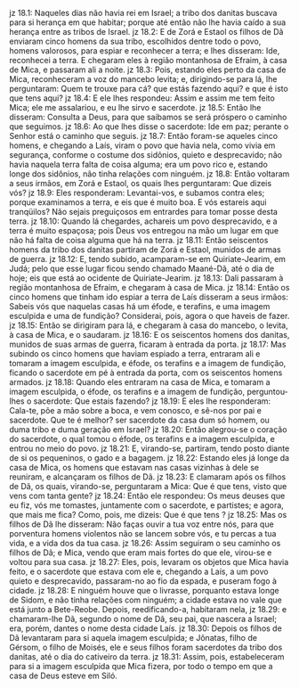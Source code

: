 jz 18.1: Naqueles dias não havia rei em Israel; a tribo dos danitas buscava para si herança em que habitar; porque até então não lhe havia caído a sua herança entre as tribos de Israel.
jz 18.2: E de Zorá e Estaol os filhos de Dã enviaram cinco homens da sua tribo, escolhidos dentre todo o povo, homens valorosos, para espiar e reconhecer a terra; e lhes disseram: Ide, reconhecei a terra. E chegaram eles à região montanhosa de Efraim, à casa de Mica, e passaram ali a noite.
jz 18.3: Pois, estando eles perto da casa de Mica, reconheceram a voz do mancebo levita; e, dirigindo-se para lá, lhe perguntaram: Quem te trouxe para cá? que estás fazendo aqui? e que é isto que tens aqui?
jz 18.4: E ele lhes respondeu: Assim e assim me tem feito Mica; ele me assalariou, e eu lhe sirvo e sacerdote.
jz 18.5: Então lhe disseram: Consulta a Deus, para que saibamos se será próspero o caminho que seguimos.
jz 18.6: Ao que lhes disse o sacerdote: Ide em paz; perante o Senhor está o caminho que seguis.
jz 18.7: Então foram-se aqueles cinco homens, e chegando a Laís, viram o povo que havia nela, como vivia em segurança, conforme o costume dos sidônios, quieto e desprecavido; não havia naquela terra falta de coisa alguma; era um povo rico e, estando longe dos sidônios, não tinha relações com ninguém.
jz 18.8: Então voltaram a seus irmãos, em Zorá e Estaol, os quais lhes perguntaram: Que dizeis vós?
jz 18.9: Eles responderam: Levantai-vos, e subamos contra eles; porque examinamos a terra, e eis que é muito boa. E vós estareis aqui tranqüilos? Não sejais preguiçosos em entrardes para tomar posse desta terra.
jz 18.10: Quando lá chegardes, achareis um povo desprecavido, e a terra é muito espaçosa; pois Deus vos entregou na mão um lugar em que não há falta de coisa alguma que há na terra.
jz 18.11: Então seiscentos homens da tribo dos danitas partiram de Zorá e Estaol, munidos de armas de guerra.
jz 18.12: E, tendo subido, acamparam-se em Quiriate-Jearim, em Judá; pelo que esse lugar ficou sendo chamado Maané-Dã, até o dia de hoje; eis que está ao ocidente de Quiriate-Jearim.
jz 18.13: Dali passaram à região montanhosa de Efraim, e chegaram à casa de Mica.
jz 18.14: Então os cinco homens que tinham ido espiar a terra de Laís disseram a seus irmãos: Sabeis vós que naquelas casas há um éfode, e terafins, e uma imagem esculpida e uma de fundição? Considerai, pois, agora o que haveis de fazer.
jz 18.15: Então se dirigiram para lá, e chegaram à casa do mancebo, o levita, à casa de Mica, e o saudaram.
jz 18.16: E os seiscentos homens dos danitas, munidos de suas armas de guerra, ficaram à entrada da porta.
jz 18.17: Mas subindo os cinco homens que haviam espiado a terra, entraram ali e tomaram a imagem esculpida, e éfode, os terafins e a imagem de fundição, ficando o sacerdote em pé à entrada da porta, com os seiscentos homens armados.
jz 18.18: Quando eles entraram na casa de Mica, e tomaram a imagem esculpida, o éfode, os terafins e a imagem de fundição, perguntou-lhes o sacerdote: Que estais fazendo?
jz 18.19: E eles lhe responderam: Cala-te, põe a mão sobre a boca, e vem conosco, e sê-nos por pai e sacerdote. Que te é melhor? ser sacerdote da casa dum só homem, ou duma tribo e duma geração em Israel?
jz 18.20: Então alegrou-se o coração do sacerdote, o qual tomou o éfode, os terafins e a imagem esculpida, e entrou no meio do povo.
jz 18.21: E, virando-se, partiram, tendo posto diante de si os pequeninos, o gado e a bagagem.
jz 18.22: Estando eles já longe da casa de Mica, os homens que estavam nas casas vizinhas à dele se reuniram, e alcançaram os filhos de Dã.
jz 18.23: E clamaram após os filhos de Dã, os quais, virando-se, perguntaram a Mica: Que é que tens, visto que vens com tanta gente?
jz 18.24: Então ele respondeu: Os meus deuses que eu fiz, vós me tomastes, juntamente com o sacerdote, e partistes; e agora, que mais me fica? Como, pois, me dizeis: Que é que tens ?
jz 18.25: Mas os filhos de Dã lhe disseram: Não faças ouvir a tua voz entre nós, para que porventura homens violentos não se lancem sobre vós, e tu percas a tua vida, e a vida dos da tua casa.
jz 18.26: Assim seguiram o seu caminho os filhos de Dã; e Mica, vendo que eram mais fortes do que ele, virou-se e voltou para sua casa.
jz 18.27: Eles, pois, levaram os objetos que Mica havia feito, e o sacerdote que estava com ele e, chegando a Laís, a um povo quieto e desprecavido, passaram-no ao fio da espada, e puseram fogo à cidade.
jz 18.28: E ninguém houve que o livrasse, porquanto estava longe de Sidom, e não tinha relações com ninguém; a cidade estava no vale que está junto a Bete-Reobe. Depois, reedificando-a, habitaram nela,
jz 18.29: e chamaram-lhe Dã, segundo o nome de Dã, seu pai, que nascera a Israel; era, porém, dantes o nome desta cidade Laís.
jz 18.30: Depois os filhos de Dã levantaram para si aquela imagem esculpida; e Jônatas, filho de Gérsom, o filho de Moisés, ele e seus filhos foram sacerdotes da tribo dos danitas, até o dia do cativeiro da terra.
jz 18.31: Assim, pois, estabeleceram para si a imagem esculpida que Mica fizera, por todo o tempo em que a casa de Deus esteve em Siló.
